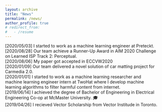 ```yaml
---
layout: archive
title: "News"
permalink: /news/
author_profile: true
# redirect_from:
#   - /resume
---
```


[2020/05/03] I started to work as a machine learning engineer at Preteckt.   
[2020/08/28] Our team achieve a Runner-Up Award in AIM 2020 Challenge on Learned ISP Track 2: Perceptual.  
[2020/08/06] My paper got accepted in ECCVW2020  
[2020/01/09] Our team delivered a novel solution of car matting project for Carmedia 2.0.  
[2020/01/01] I started to work as a machine learning researcher and machine learning engineer intern at TwoHat where I develop machine learning algorithms to filter harmful content from internet.  
[2019/06/14] I achieved the degree of Bachelor of Engineering in Electrical Engineering Co-op at McMaster University. 🎓   
[2019/04/26] I recieved Vector Scholarship from Vector Institude in Toronto.   
